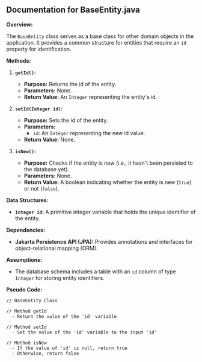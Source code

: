 ## Documentation for BaseEntity.java

**Overview:**

The `BaseEntity` class serves as a base class for other domain objects in the application. It provides a common structure for entities that require an `id` property for identification.

**Methods:**

1. **`getId()`:**
   - **Purpose:** Returns the id of the entity.
   - **Parameters:** None.
   - **Return Value:** An `Integer` representing the entity's id.

2. **`setId(Integer id)`:**
   - **Purpose:** Sets the id of the entity.
   - **Parameters:**
     - `id`: An `Integer` representing the new id value.
   - **Return Value:** None.

3. **`isNew()`:**
   - **Purpose:** Checks if the entity is new (i.e., it hasn't been persisted to the database yet).
   - **Parameters:** None.
   - **Return Value:** A boolean indicating whether the entity is new (`true`) or not (`false`).

**Data Structures:**

* **`Integer id`:**  A primitive integer variable that holds the unique identifier of the entity.

**Dependencies:**

* **Jakarta Persistence API (JPA):**  Provides annotations and interfaces for object-relational mapping (ORM).

**Assumptions:**

* The database schema includes a table with an `id` column of type `Integer` for storing entity identifiers.



**Pseudo Code:**

```
// BaseEntity Class

// Method getId
  - Return the value of the 'id' variable

// Method setId
  - Set the value of the 'id' variable to the input 'id'

// Method isNew
  - If the value of 'id' is null, return true
  - Otherwise, return false



```



